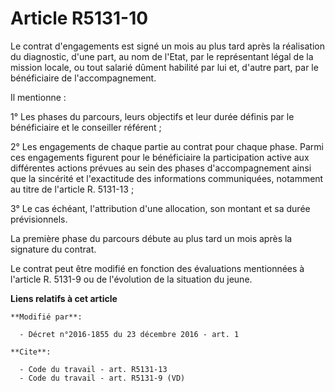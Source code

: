 # Article R5131-10

Le contrat d'engagements est signé un mois au plus tard après la réalisation du diagnostic, d'une part, au nom de l'Etat, par
le représentant légal de la mission locale, ou tout salarié dûment habilité par lui et, d'autre part, par le bénéficiaire de
l'accompagnement. 

Il mentionne : 

1° Les phases du parcours, leurs objectifs et leur durée définis par le bénéficiaire et le conseiller référent ; 

2° Les engagements de chaque partie au contrat pour chaque phase. Parmi ces engagements figurent pour le bénéficiaire la
participation active aux différentes actions prévues au sein des phases d'accompagnement ainsi que la sincérité et
l'exactitude des informations communiquées, notamment au titre de l'article R. 5131-13 ; 

3° Le cas échéant, l'attribution d'une allocation, son montant et sa durée prévisionnels. 

La première phase du parcours débute au plus tard un mois après la signature du contrat. 

Le contrat peut être modifié en fonction des évaluations mentionnées à l'article R. 5131-9 ou de l'évolution de la situation
du jeune.

**Liens relatifs à cet article**

	**Modifié par**:

	  - Décret n°2016-1855 du 23 décembre 2016 - art. 1

	**Cite**:

	  - Code du travail - art. R5131-13
	  - Code du travail - art. R5131-9 (VD)
